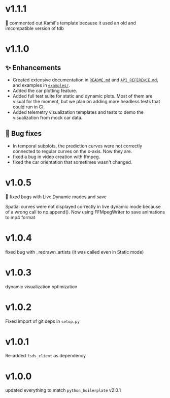 # v1.1.1

:bug: commented out Kamil's template because it used an old and imcompatible version of tdb 

# v1.1.0

## :sparkles: Enhancements
- Created extensive documentation in [`README.md`](README.md) and [`API_REFERENCE.md`](docs/API_REFERENCE.md), and examples
  in [`examples/`](examples/).
- Added the car plotting feature.
- Added full test suite for static and dynamic plots. Most of them are visual for the moment, but we plan on adding
  more headless tests that could run in CI.
- Added telemetry visualization templates and tests to demo the visualization from mock car data.

## :bug: Bug fixes
- In temporal subplots, the prediction curves were not correctly connected to regular curves on the x-axis. Now they
  are.
- fixed a bug in video creation with ffmpeg.
- fixed the car orientation that sometimes wasn't changed.

# v1.0.5

:bug: fixed bugs with Live Dynamic modes and save

Spatial curves were not displayed correctly in live dynamic mode
because of a wrong call to np.append().
Now using FFMpegWriter to save animations to mp4 format

# v1.0.4

fixed bug with _redrawn_artists (it was called even in Static mode)

# v1.0.3

dynamic visualization optimization

# v1.0.2

Fixed import of git deps in `setup.py`

# v1.0.1

Re-added `fsds_client` as dependency

# v1.0.0

updated everything to match `python_boilerplate` v2.0.1
